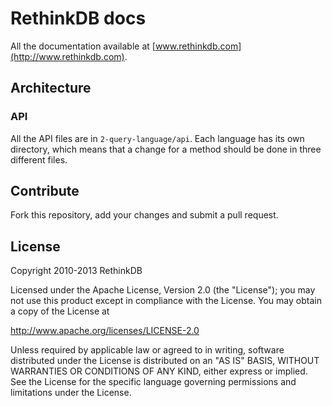 # RethinkDB docs #

All the documentation available at [www.rethinkdb.com](http://www.rethinkdb.com).

## Architecture ##

### API ###
All the API files are in `2-query-language/api`.
Each language has its own directory, which means that a change for a method should be
done in three different files.

## Contribute ##

Fork this repository, add your changes and submit a pull request.


## License ##

Copyright 2010-2013 RethinkDB

Licensed under the Apache License, Version 2.0 (the "License");
you may not use this product except in compliance with the License.
You may obtain a copy of the License at

http://www.apache.org/licenses/LICENSE-2.0

Unless required by applicable law or agreed to in writing, software
distributed under the License is distributed on an "AS IS" BASIS,
WITHOUT WARRANTIES OR CONDITIONS OF ANY KIND, either express or implied.
See the License for the specific language governing permissions and
limitations under the License.

